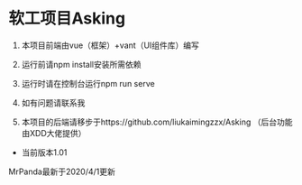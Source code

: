 # 软工项目Asking

1. 本项目前端由vue（框架）+vant（UI组件库）编写

2. 运行前请npm install安装所需依赖

3. 运行时请在控制台运行npm run serve

4. 如有问题请联系我

5. 本项目的后端请移步于https://github.com/liukaimingzzx/Asking （后台功能由XDD大佬提供）

- 当前版本1.01

MrPanda最新于2020/4/1更新
